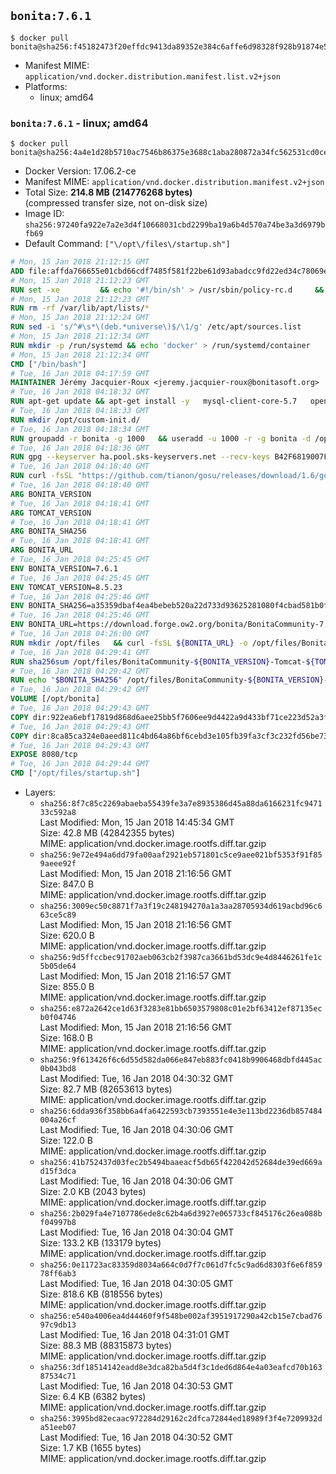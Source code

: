 ## `bonita:7.6.1`

```console
$ docker pull bonita@sha256:f45182473f20effdc9413da89352e384c6affe6d98328f928b91874e5233d7de
```

-	Manifest MIME: `application/vnd.docker.distribution.manifest.list.v2+json`
-	Platforms:
	-	linux; amd64

### `bonita:7.6.1` - linux; amd64

```console
$ docker pull bonita@sha256:4a4e1d28b5710ac7546b86375e3688c1aba280872a34fc562531cd0ce54f58c5
```

-	Docker Version: 17.06.2-ce
-	Manifest MIME: `application/vnd.docker.distribution.manifest.v2+json`
-	Total Size: **214.8 MB (214776268 bytes)**  
	(compressed transfer size, not on-disk size)
-	Image ID: `sha256:97240fa922e7a2e3d4f10668031cbd2299ba19a6b4d570a74be3a3d6979bfb69`
-	Default Command: `["\/opt\/files\/startup.sh"]`

```dockerfile
# Mon, 15 Jan 2018 21:12:15 GMT
ADD file:affda766655e01cbd66cdf7485f581f22be61d93abadcc9fd22ed34c78069e18 in / 
# Mon, 15 Jan 2018 21:12:23 GMT
RUN set -xe 		&& echo '#!/bin/sh' > /usr/sbin/policy-rc.d 	&& echo 'exit 101' >> /usr/sbin/policy-rc.d 	&& chmod +x /usr/sbin/policy-rc.d 		&& dpkg-divert --local --rename --add /sbin/initctl 	&& cp -a /usr/sbin/policy-rc.d /sbin/initctl 	&& sed -i 's/^exit.*/exit 0/' /sbin/initctl 		&& echo 'force-unsafe-io' > /etc/dpkg/dpkg.cfg.d/docker-apt-speedup 		&& echo 'DPkg::Post-Invoke { "rm -f /var/cache/apt/archives/*.deb /var/cache/apt/archives/partial/*.deb /var/cache/apt/*.bin || true"; };' > /etc/apt/apt.conf.d/docker-clean 	&& echo 'APT::Update::Post-Invoke { "rm -f /var/cache/apt/archives/*.deb /var/cache/apt/archives/partial/*.deb /var/cache/apt/*.bin || true"; };' >> /etc/apt/apt.conf.d/docker-clean 	&& echo 'Dir::Cache::pkgcache ""; Dir::Cache::srcpkgcache "";' >> /etc/apt/apt.conf.d/docker-clean 		&& echo 'Acquire::Languages "none";' > /etc/apt/apt.conf.d/docker-no-languages 		&& echo 'Acquire::GzipIndexes "true"; Acquire::CompressionTypes::Order:: "gz";' > /etc/apt/apt.conf.d/docker-gzip-indexes 		&& echo 'Apt::AutoRemove::SuggestsImportant "false";' > /etc/apt/apt.conf.d/docker-autoremove-suggests
# Mon, 15 Jan 2018 21:12:23 GMT
RUN rm -rf /var/lib/apt/lists/*
# Mon, 15 Jan 2018 21:12:24 GMT
RUN sed -i 's/^#\s*\(deb.*universe\)$/\1/g' /etc/apt/sources.list
# Mon, 15 Jan 2018 21:12:34 GMT
RUN mkdir -p /run/systemd && echo 'docker' > /run/systemd/container
# Mon, 15 Jan 2018 21:12:34 GMT
CMD ["/bin/bash"]
# Tue, 16 Jan 2018 04:17:59 GMT
MAINTAINER Jérémy Jacquier-Roux <jeremy.jacquier-roux@bonitasoft.org>
# Tue, 16 Jan 2018 04:18:32 GMT
RUN apt-get update && apt-get install -y   mysql-client-core-5.7   openjdk-8-jre-headless   postgresql-client   unzip   curl   zip   && rm -rf /var/lib/apt/lists/*
# Tue, 16 Jan 2018 04:18:33 GMT
RUN mkdir /opt/custom-init.d/
# Tue, 16 Jan 2018 04:18:34 GMT
RUN groupadd -r bonita -g 1000   && useradd -u 1000 -r -g bonita -d /opt/bonita/ -s /sbin/nologin -c "Bonita User" bonita
# Tue, 16 Jan 2018 04:18:36 GMT
RUN gpg --keyserver ha.pool.sks-keyservers.net --recv-keys B42F6819007F00F88E364FD4036A9C25BF357DD4
# Tue, 16 Jan 2018 04:18:40 GMT
RUN curl -fsSL "https://github.com/tianon/gosu/releases/download/1.6/gosu-$(dpkg --print-architecture)" -o /usr/local/bin/gosu   && curl -fsSL "https://github.com/tianon/gosu/releases/download/1.6/gosu-$(dpkg --print-architecture).asc" -o /usr/local/bin/gosu.asc   && gpg --verify /usr/local/bin/gosu.asc   && rm /usr/local/bin/gosu.asc   && chmod +x /usr/local/bin/gosu
# Tue, 16 Jan 2018 04:18:40 GMT
ARG BONITA_VERSION
# Tue, 16 Jan 2018 04:18:41 GMT
ARG TOMCAT_VERSION
# Tue, 16 Jan 2018 04:18:41 GMT
ARG BONITA_SHA256
# Tue, 16 Jan 2018 04:18:41 GMT
ARG BONITA_URL
# Tue, 16 Jan 2018 04:25:45 GMT
ENV BONITA_VERSION=7.6.1
# Tue, 16 Jan 2018 04:25:45 GMT
ENV TOMCAT_VERSION=8.5.23
# Tue, 16 Jan 2018 04:25:46 GMT
ENV BONITA_SHA256=a35359dbaf4ea4bebeb520a22d733d93625281080f4cbad581b0ff7581b94785
# Tue, 16 Jan 2018 04:25:46 GMT
ENV BONITA_URL=https://download.forge.ow2.org/bonita/BonitaCommunity-7.6.1-Tomcat-8.5.23.zip
# Tue, 16 Jan 2018 04:26:00 GMT
RUN mkdir /opt/files   && curl -fsSL ${BONITA_URL} -o /opt/files/BonitaCommunity-${BONITA_VERSION}-Tomcat-${TOMCAT_VERSION}.zip
# Tue, 16 Jan 2018 04:29:41 GMT
RUN sha256sum /opt/files/BonitaCommunity-${BONITA_VERSION}-Tomcat-${TOMCAT_VERSION}.zip
# Tue, 16 Jan 2018 04:29:42 GMT
RUN echo "$BONITA_SHA256" /opt/files/BonitaCommunity-${BONITA_VERSION}-Tomcat-${TOMCAT_VERSION}.zip | sha256sum -c -
# Tue, 16 Jan 2018 04:29:42 GMT
VOLUME [/opt/bonita]
# Tue, 16 Jan 2018 04:29:43 GMT
COPY dir:922ea6ebf17819d868d6aee25bb5f7606ee9d4422a9d433bf71ce223d52a3f98 in /opt/files 
# Tue, 16 Jan 2018 04:29:43 GMT
COPY dir:8ca85ca324e0aeed811c4bd64a86bf6cebd3e105fb39fa3cf3c232fd56be7323 in /opt/templates 
# Tue, 16 Jan 2018 04:29:43 GMT
EXPOSE 8080/tcp
# Tue, 16 Jan 2018 04:29:44 GMT
CMD ["/opt/files/startup.sh"]
```

-	Layers:
	-	`sha256:8f7c85c2269abaeba55439fe3a7e8935386d45a88da6166231fc947133c592a8`  
		Last Modified: Mon, 15 Jan 2018 14:45:34 GMT  
		Size: 42.8 MB (42842355 bytes)  
		MIME: application/vnd.docker.image.rootfs.diff.tar.gzip
	-	`sha256:9e72e494a6dd79fa00aaf2921eb571801c5ce9aee021bf5353f91f859aeee92f`  
		Last Modified: Mon, 15 Jan 2018 21:16:56 GMT  
		Size: 847.0 B  
		MIME: application/vnd.docker.image.rootfs.diff.tar.gzip
	-	`sha256:3009ec50c8871f7a3f19c248194270a1a3aa28705934d619acbd96c663ce5c89`  
		Last Modified: Mon, 15 Jan 2018 21:16:56 GMT  
		Size: 620.0 B  
		MIME: application/vnd.docker.image.rootfs.diff.tar.gzip
	-	`sha256:9d5ffccbec91702aeb063cb2f3987ca3661bd53dc9e4d8446261fe1c5b05de64`  
		Last Modified: Mon, 15 Jan 2018 21:16:57 GMT  
		Size: 855.0 B  
		MIME: application/vnd.docker.image.rootfs.diff.tar.gzip
	-	`sha256:e872a2642ce1d63f3283e81bb6503579808c01e2bf63412ef87135ecb0f04746`  
		Last Modified: Mon, 15 Jan 2018 21:16:56 GMT  
		Size: 168.0 B  
		MIME: application/vnd.docker.image.rootfs.diff.tar.gzip
	-	`sha256:9f613426f6c6d55d582da066e847eb883fc0418b9906468dbfd445ac0b043bd8`  
		Last Modified: Tue, 16 Jan 2018 04:30:32 GMT  
		Size: 82.7 MB (82653613 bytes)  
		MIME: application/vnd.docker.image.rootfs.diff.tar.gzip
	-	`sha256:6dda936f358bb6a4fa6422593cb7393551e4e3e113bd2236db857484004a26cf`  
		Last Modified: Tue, 16 Jan 2018 04:30:06 GMT  
		Size: 122.0 B  
		MIME: application/vnd.docker.image.rootfs.diff.tar.gzip
	-	`sha256:41b752437d03fec2b5494baaeacf5db65f422042d52684de39ed669ad15f3dca`  
		Last Modified: Tue, 16 Jan 2018 04:30:06 GMT  
		Size: 2.0 KB (2043 bytes)  
		MIME: application/vnd.docker.image.rootfs.diff.tar.gzip
	-	`sha256:2b029fa4e7107786ede8c62b4a6d3927e065733cf845176c26ea088bf04997b8`  
		Last Modified: Tue, 16 Jan 2018 04:30:04 GMT  
		Size: 133.2 KB (133179 bytes)  
		MIME: application/vnd.docker.image.rootfs.diff.tar.gzip
	-	`sha256:0e11723ac83359d8034a664c0d7f7c061d7fc5c9ad6d8303f6e6f85978ff6ab3`  
		Last Modified: Tue, 16 Jan 2018 04:30:05 GMT  
		Size: 818.6 KB (818556 bytes)  
		MIME: application/vnd.docker.image.rootfs.diff.tar.gzip
	-	`sha256:e540a4006ea4d44460f9f548be002af3951917290a42cb15e7cbad7697c9db13`  
		Last Modified: Tue, 16 Jan 2018 04:31:01 GMT  
		Size: 88.3 MB (88315873 bytes)  
		MIME: application/vnd.docker.image.rootfs.diff.tar.gzip
	-	`sha256:3df18514142eadd8e3dca82ba5d4f3c1ded6d864e4a03eafcd70b16387534c71`  
		Last Modified: Tue, 16 Jan 2018 04:30:53 GMT  
		Size: 6.4 KB (6382 bytes)  
		MIME: application/vnd.docker.image.rootfs.diff.tar.gzip
	-	`sha256:3995bd82ecaac972284d29162c2dfca72844ed18989f3f4e7209932da51eeb07`  
		Last Modified: Tue, 16 Jan 2018 04:30:52 GMT  
		Size: 1.7 KB (1655 bytes)  
		MIME: application/vnd.docker.image.rootfs.diff.tar.gzip
